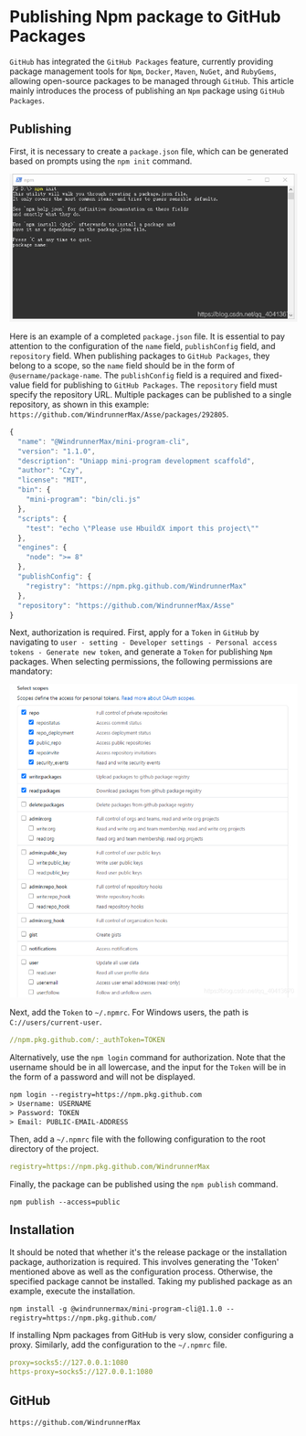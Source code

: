 # Publishing Npm package to GitHub Packages

`GitHub` has integrated the `GitHub Packages` feature, currently providing package management tools for `Npm`, `Docker`, `Maven`, `NuGet`, and `RubyGems`, allowing open-source packages to be managed through `GitHub`. This article mainly introduces the process of publishing an `Npm` package using `GitHub Packages`.

## Publishing
First, it is necessary to create a `package.json` file, which can be generated based on prompts using the `npm init` command.

![](screenshots/2023-04-14-18-51-16.png)

Here is an example of a completed `package.json` file. It is essential to pay attention to the configuration of the `name` field, `publishConfig` field, and `repository` field. When publishing packages to `GitHub Packages`, they belong to a scope, so the `name` field should be in the form of `@username/package-name`. The `publishConfig` field is a required and fixed-value field for publishing to `GitHub Packages`. The `repository` field must specify the repository URL. Multiple packages can be published to a single repository, as shown in this example: `https://github.com/WindrunnerMax/Asse/packages/292805`.

```javascript
{
  "name": "@WindrunnerMax/mini-program-cli",
  "version": "1.1.0",
  "description": "Uniapp mini-program development scaffold",
  "author": "Czy",
  "license": "MIT",
  "bin": {
    "mini-program": "bin/cli.js"
  },
  "scripts": {
    "test": "echo \"Please use HbuildX import this project\""
  },
  "engines": {
    "node": ">= 8"
  },
  "publishConfig": {
    "registry": "https://npm.pkg.github.com/WindrunnerMax"
  },
  "repository": "https://github.com/WindrunnerMax/Asse"
}
```

Next, authorization is required. First, apply for a `Token` in `GitHub` by navigating to `user - setting - Developer settings - Personal access tokens - Generate new token`, and generate a `Token` for publishing `Npm` packages. When selecting permissions, the following permissions are mandatory:

![](screenshots/2023-04-14-18-52-25.png)

Next, add the `Token` to `~/.npmrc`. For Windows users, the path is `C://users/current-user`.

```yaml
//npm.pkg.github.com/:_authToken=TOKEN
```

Alternatively, use the `npm login` command for authorization. Note that the username should be in all lowercase, and the input for the `Token` will be in the form of a password and will not be displayed.

```shell
npm login --registry=https://npm.pkg.github.com
> Username: USERNAME
> Password: TOKEN
> Email: PUBLIC-EMAIL-ADDRESS
```

Then, add a `~/.npmrc` file with the following configuration to the root directory of the project.

```yaml
registry=https://npm.pkg.github.com/WindrunnerMax
```

Finally, the package can be published using the `npm publish` command.

```shell
npm publish --access=public
```

## Installation
It should be noted that whether it's the release package or the installation package, authorization is required. This involves generating the 'Token' mentioned above as well as the configuration process. Otherwise, the specified package cannot be installed. Taking my published package as an example, execute the installation.

```shell
npm install -g @windrunnermax/mini-program-cli@1.1.0 --registry=https://npm.pkg.github.com/
```

If installing Npm packages from GitHub is very slow, consider configuring a proxy. Similarly, add the configuration to the `~/.npmrc` file.

```yaml
proxy=socks5://127.0.0.1:1080
https-proxy=socks5://127.0.0.1:1080
```

## GitHub

```
https://github.com/WindrunnerMax
```
